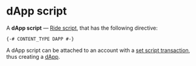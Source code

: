 # dApp script

A **dApp script** — [Ride script](/en/ride/script), that has the following directive:

```ride
{-# CONTENT_TYPE DAPP #-}
```

A dApp script can be attached to an account with a [set script transaction](/en/blockchain/transaction-type/set-script-transaction), thus creating a [dApp](/en/blockchain/account/dapp).
